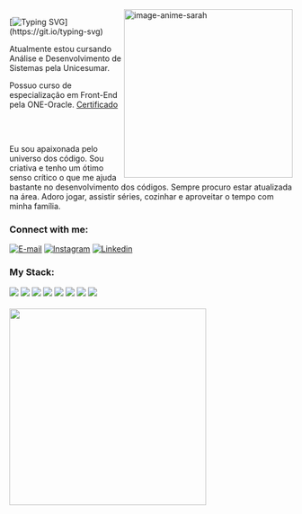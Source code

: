 
<img align="right" alt="image-anime-sarah" height="300px" src="https://i.postimg.cc/cJgWvxGT/sara-anime-picture.png">



[![Typing SVG](https://readme-typing-svg.demolab.com?font=Fira+Code&weight=600&size=25&pause=1000&color=BB00B4&random=false&width=435&height=40&lines=Ol%C3%A1%2C+me+chamo+Sara+Pires...)](https://git.io/typing-svg)


<p align="left">Atualmente estou cursando Análise e Desenvolvimento de Sistemas pela Unicesumar.</p>
 <p aling=""> Possuo curso de especialização em Front-End pela ONE-Oracle. <a href="https://cursos.alura.com.br/user/sarapires-dev/fullCertificate/2d280a1dfd981fc4caf19a2320810555">Certificado</a></p><br>
<br><p>Eu sou apaixonada pelo universo dos código. Sou criativa e tenho um ótimo senso crítico o que me ajuda bastante no desenvolvimento dos códigos. 
Sempre procuro estar atualizada na área. 
Adoro jogar, assistir séries, cozinhar e aproveitar o tempo com minha família.</p>




<h3 align="left">Connect with me:</h3>

[![E-mail](https://i.postimg.cc/MK7bBfvn/6214722-email-envelope-gmail-letter-logo-icon.png)](mailto:sarapires.dev@gmail.com)
[![Instagram](https://i.postimg.cc/9FB6XMth/1161953-instagram-icon.png)](https://www.instagram.com/sarapires.dev/)
[![Linkedin](https://i.postimg.cc/rwTdSdxP/7156610-linkedin-social-media-icon.png)](https://www.linkedin.com/in/sara-pires-dev)




<h3 align="left">My Stack:</h3>
<div align="left">
  <img src="https://i.postimg.cc/wMbY2hYX/html-icon.png">
  <img src="https://i.postimg.cc/Wpgt5zdM/css-icon.png">
  <img src="https://i.postimg.cc/J0Dvh2t9/js-icon.png">
  <img src="https://i.postimg.cc/yYwM5sWc/211904-social-github-icon.png">
  <img src="https://i.postimg.cc/v852Bfmg/7564187-figma-logo-brand-icon.png">
  <img src="https://i.postimg.cc/85rV0cN8/node-icon.png">
  <img src="https://i.postimg.cc/CMNvVY19/mysql-icon.png">
  <img src="https://i.postimg.cc/vBX5CYzz/react-icon.png">
</div>


<h5><a href='https://postimages.org/' target='_blank'><img align="left" alt="" height="350px"  src='https://i.postimg.cc/PxwPnWSW/logo-animado-sarapires-4.gif' border='0' alt='logo-animado-sarapires-3'/></a></h5>

